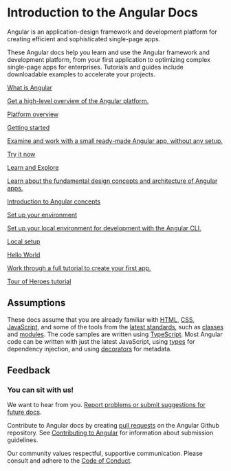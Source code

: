 <h1 class="no-toc">Introduction to the Angular Docs</h1>

Angular is an application-design framework and development platform for creating efficient and sophisticated single-page apps.

These Angular docs help you learn and use the Angular framework and development platform, from your first application to optimizing complex single-page apps for enterprises.
Tutorials and guides include downloadable examples to accelerate your projects.

<div class="card-container">
  <a href="guide/what-is-angular" class="docs-card" title="Angular Platform Overview">
    <section>What is Angular</section>
    <p>Get a high-level overview of the Angular platform.</p>
    <p class="card-footer">Platform overview</p>
  </a>
  <a href="start" class="docs-card" title="Getting started">
    <section>Getting started</section>
    <p>Examine and work with a small ready-made Angular app, without any setup.</p>
    <p class="card-footer">Try it now</p>
  </a>
  <a href="guide/architecture" class="docs-card" title="Angular Concepts">
    <section>Learn and Explore</section>
    <p>Learn about the fundamental design concepts and architecture of Angular apps.</p>
    <p class="card-footer">Introduction to Angular concepts</p>
  </a>
  <a href="guide/setup-local" class="docs-card" title="Angular Local Environment Setup">
    <section>Set up your environment</section>
    <p>Set up your local environment for development with the Angular CLI.</p>
    <p class="card-footer">Local setup</p>
  </a>
  <a href="tutorial" class="docs-card" title="Work through a full tutorial">
    <section>Hello World</section>
    <p>Work through a full tutorial to create your first app.</p>
    <p class="card-footer">Tour of Heroes tutorial</p>
  </a>
</div>

## Assumptions

These docs assume that you are already familiar with [HTML](https://developer.mozilla.org/docs/Learn/HTML/Introduction_to_HTML "Learn HTML"), [CSS](https://developer.mozilla.org/docs/Learn/CSS/First_steps "Learn CSS"), [JavaScript](https://developer.mozilla.org/docs/Web/JavaScript/A_re-introduction_to_JavaScript "Learn JavaScript"),
and some of the tools from the [latest standards](https://developer.mozilla.org/docs/Web/JavaScript/Language_Resources "Latest JavaScript standards"), such as [classes](https://developer.mozilla.org/docs/Web/JavaScript/Reference/Classes "ES2015 Classes") and [modules](https://developer.mozilla.org/docs/Web/JavaScript/Reference/Statements/import "ES2015 Modules").
The code samples are written using [TypeScript](https://www.typescriptlang.org/ "TypeScript").
Most Angular code can be written with just the latest JavaScript, using [types](https://www.typescriptlang.org/docs/handbook/classes.html "TypeScript Types") for dependency injection, and using [decorators](https://www.typescriptlang.org/docs/handbook/decorators.html "Decorators") for metadata.

## Feedback

<h3>You can sit with us!</h3>

We want to hear from you. [Report problems or submit suggestions for future docs](https://github.com/angular/angular/issues/new/choose "Angular GitHub repository new issue form").

Contribute to Angular docs by creating
[pull requests](https://github.com/angular/angular/pulls "Angular Github pull requests")
on the Angular Github repository.
See [Contributing to Angular](https://github.com/angular/angular/blob/main/CONTRIBUTING.md "Contributing guide")
for information about submission guidelines.

Our community values respectful, supportive communication.
Please consult and adhere to the [Code of Conduct](https://github.com/angular/code-of-conduct/blob/main/CODE_OF_CONDUCT.md "Contributor code of conduct").
